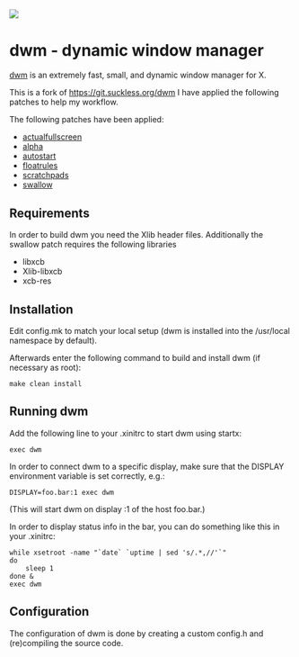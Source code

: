 ![](dwm.png)
---
dwm - dynamic window manager
============================


[dwm](https://dwm.suckless.org/) is an extremely fast, small, and dynamic window manager for X.

This is a fork of https://git.suckless.org/dwm I have applied the following patches to help my workflow.

The following patches have been applied:
  - [actualfullscreen](https://dwm.suckless.org/patches/actualfullscreen/)
  - [alpha](https://dwm.suckless.org/patches/alpha/)
  - [autostart](https://dwm.suckless.org/patches/autostart/)
  - [floatrules](https://dwm.suckless.org/patches/floatrules/)
  - [scratchpads](https://dwm.suckless.org/patches/scratchpads/)
  - [swallow](https://dwm.suckless.org/patches/swallow/)

Requirements
------------
In order to build dwm you need the Xlib header files. Additionally the swallow patch requires the following libraries
  - libxcb
  - Xlib-libxcb
  - xcb-res

Installation
------------
Edit config.mk to match your local setup (dwm is installed into
the /usr/local namespace by default).

Afterwards enter the following command to build and install dwm (if
necessary as root):

    make clean install


Running dwm
-----------
Add the following line to your .xinitrc to start dwm using startx:

    exec dwm

In order to connect dwm to a specific display, make sure that
the DISPLAY environment variable is set correctly, e.g.:

    DISPLAY=foo.bar:1 exec dwm

(This will start dwm on display :1 of the host foo.bar.)

In order to display status info in the bar, you can do something
like this in your .xinitrc:

    while xsetroot -name "`date` `uptime | sed 's/.*,//'`"
    do
    	sleep 1
    done &
    exec dwm


Configuration
-------------
The configuration of dwm is done by creating a custom config.h
and (re)compiling the source code.
